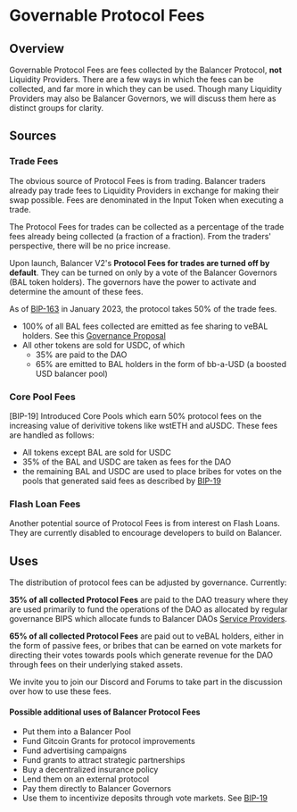 # Governable Protocol Fees

## Overview

Governable Protocol Fees are fees collected by the Balancer Protocol, **not** Liquidity Providers. There are a few ways in which the fees can be collected, and far more in which they can be used. Though many Liquidity Providers may also be Balancer Governors, we will discuss them here as distinct groups for clarity. 

## Sources

### Trade Fees

The obvious source of Protocol Fees is from trading. Balancer traders already pay trade fees to Liquidity Providers in exchange for making their swap possible. Fees are denominated in the Input Token when executing a trade. 

The Protocol Fees for trades can be collected as a percentage of the trade fees already being collected (a fraction of a fraction). From the traders' perspective, there will be no price increase. 

Upon launch, Balancer V2's **Protocol Fees for trades are turned off by default**. They can be turned on only by a vote of the Balancer Governors (BAL token holders). The governors have the power to activate and determine the amount of these fees.

As of [BIP-163](https://forum.balancer.fi/t/bip-19-incentivize-core-pools-l2-usage/3329#specification-4)  in January 2023,
the protocol takes 50% of the trade fees.
- 100% of all BAL fees collected are emitted as fee sharing to veBAL holders.  See this [Governance Proposal](https://forum.balancer.fi/t/proposal-distribute-protocol-fees-in-bal-where-appropriate/2933)
- All other tokens are sold for USDC, of which 
  - 35% are paid to the DAO 
  - 65% are emitted to BAL holders in the form of bb-a-USD (a boosted USD balancer pool)

### Core Pool Fees
[BIP-19] Introduced Core Pools which earn 50% protocol fees on the increasing value of derivitive tokens like wstETH and aUSDC.
These fees are handled as follows:
- All tokens except BAL are sold for USDC
- 35% of the BAL and USDC are taken as fees for the DAO
- the remaining BAL and USDC are used to place bribes for votes on the pools that generated said fees as described by [BIP-19](https://forum.balancer.fi/t/bip-19-incentivize-core-pools-l2-usage/3329)

### Flash Loan Fees

Another potential source of Protocol Fees is from interest on Flash Loans. They are currently disabled to encourage developers to build on Balancer.

## Uses

The distribution of protocol fees can be adjusted by governance.  Currently:

**35% of all collected Protocol Fees** are paid to the DAO treasury where they are used primarily to fund the operations of the DAO as allocated by regular governance BIPS which allocate funds to Balancer DAOs [Service Providers](https://forum.balancer.fi/c/service-provider/15). 

**65% of all collected Protocol Fees** are paid out to veBAL holders, either in the form of passive fees, or bribes that can be earned on vote markets for directing their votes towards pools which generate revenue for the DAO through fees on their underlying staked assets.


We invite you to join our Discord and Forums to take part in the discussion over how to use these fees.

#### Possible additional uses of Balancer Protocol Fees

* Put them into a Balancer Pool
* Fund Gitcoin Grants for protocol improvements
* Fund advertising campaigns
* Fund grants to attract strategic partnerships
* Buy a decentralized insurance policy
* Lend them on an external protocol
* Pay them directly to Balancer Governors
* Use them to incentivize deposits through vote markets. See [BIP-19](https://forum.balancer.fi/t/bip-19-incentivize-core-pools-l2-usage/3329)
